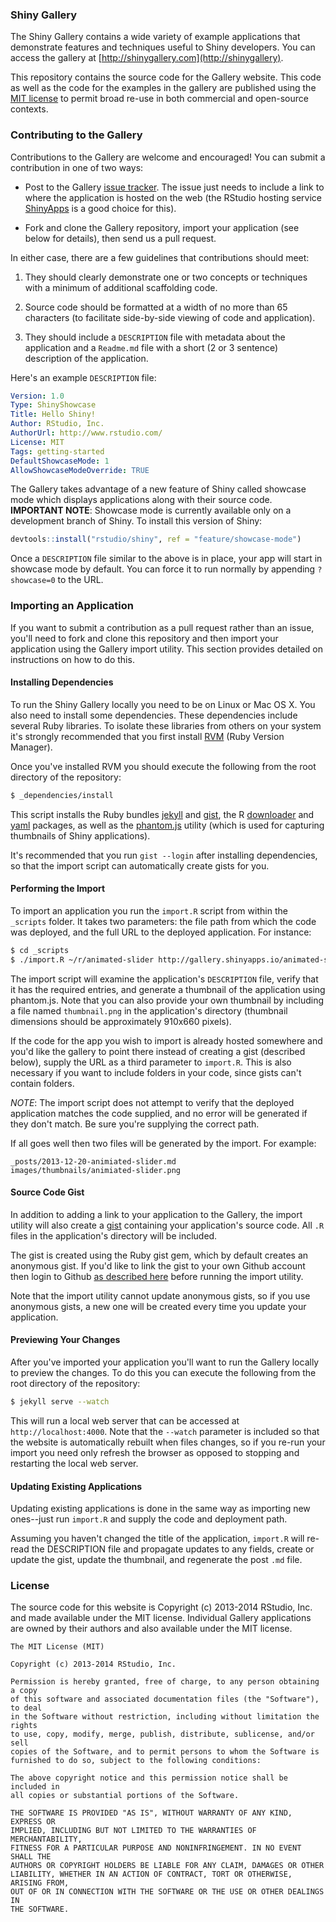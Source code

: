 
### Shiny Gallery ###

The Shiny Gallery contains a wide variety of example applications that demonstrate features and techniques useful to Shiny developers. You can access the gallery at [http://shinygallery.com](http://shinygallery). 

This repository contains the source code for the Gallery website. This code as well as the code for the examples in the gallery are published using the [MIT license](http://opensource.org/licenses/MIT) to permit broad re-use in both commercial and open-source contexts.

### Contributing to the Gallery ###

Contributions to the Gallery are welcome and encouraged! You can submit a contribution in one of two ways:
 
- Post to the Gallery [issue tracker](https://github.com/rstudio/shiny-gallery/issues/new). The issue just needs to include a link to where the application is hosted on the web (the RStudio hosting service [ShinyApps](http://www.shinyapps.io/signup.html) is a good choice for this).

- Fork and clone the Gallery repository, import your application (see below for details), then send us a pull request.

In either case, there are a few guidelines that contributions should meet:

1. They should clearly demonstrate one or two concepts or techniques with a minimum of additional scaffolding code.

2. Source code should be formatted at a width of no more than 65 characters (to facilitate side-by-side viewing of code and application).

3. They should include a `DESCRIPTION` file with metadata about the application and a `Readme.md` file with a short (2 or 3 sentence) description of the application. 

Here's an example `DESCRIPTION` file:

```yaml
Version: 1.0
Type: ShinyShowcase
Title: Hello Shiny!
Author: RStudio, Inc.
AuthorUrl: http://www.rstudio.com/
License: MIT
Tags: getting-started
DefaultShowcaseMode: 1
AllowShowcaseModeOverride: TRUE
```

The Gallery takes advantage of a new feature of Shiny called showcase mode which displays applications along with their source code. **IMPORTANT NOTE**: Showcase mode is currently available only on a development branch of Shiny. To install this version of Shiny:

```r
devtools::install("rstudio/shiny", ref = "feature/showcase-mode")
```

Once a `DESCRIPTION` file similar to the above is in place, your app will start in showcase mode by default. You can force it to run normally by appending `?showcase=0` to the URL.


### Importing an Application ###

If you want to submit a contribution as a pull request rather than an issue, you'll need to fork and clone this repository and then import your application using the Gallery import utility. This section provides detailed on instructions on how to do this.

#### Installing Dependencies ####

To run the Shiny Gallery locally you need to be on Linux or Mac OS X. You also need to install some dependencies. These dependencies include several Ruby libraries. To isolate these libraries from others on your system it's strongly recommended that you first install [RVM](https://rvm.io/) (Ruby Version Manager).

Once you've installed RVM you should execute the following from the root directory of the repository: 

```bash
$ _dependencies/install
```

This script installs the Ruby bundles [jekyll](http://jekyllrb.com/) and [gist](http://defunkt.io/gist/), the R [downloader](http://cran.rstudio.com/web/packages/downloader/index.html) and [yaml](http://cran.rstudio.com/web/packages/yaml/index.html) packages, as well as the [phantom.js](http://phantomjs.org/) utility (which is used for capturing thumbnails of Shiny applications).

It's recommended that you run `gist --login` after installing dependencies, so that the import script can automatically create gists for you. 

#### Performing the Import ####

To import an application you run the `import.R` script from within the `_scripts` folder. It takes two parameters: the file path from which the code was deployed, and the full URL to the deployed application. For instance: 

```bash
$ cd _scripts
$ ./import.R ~/r/animated-slider http://gallery.shinyapps.io/animated-slider
```

The import script will examine the application's `DESCRIPTION` file, verify that it has the required entries, and generate a thumbnail of the application using phantom.js. Note that you can also provide your own thumbnail by including a file named `thumbnail.png` in the application's directory (thumbnail dimensions should be approximately 910x660 pixels).

If the code for the app you wish to import is already hosted somewhere and you'd like the gallery to point there instead of creating a gist (described below), supply the URL as a third parameter to `import.R`. This is also necessary if you want to include folders in your code, since gists can't contain folders.

*NOTE*: The import script does not attempt to verify that the deployed application matches the code supplied, and no error will be generated if they don't match. Be sure you're supplying the correct path.

If all goes well then two files will be generated by the import. For example:

```
_posts/2013-12-20-animiated-slider.md
images/thumbnails/animiated-slider.png
```

#### Source Code Gist ####

In addition to adding a link to your application to the Gallery, the import utility will also create a [gist](https://gist.github.com/) containing your application's source code. All `.R` files in the application's directory will be included.

The gist is created using the Ruby gist gem, which by default creates an anonymous gist. If you'd like to link the gist to your own Github account then login to Github [as described here](http://defunkt.io/gist/#Login) before running the import utility.

Note that the import utility cannot update anonymous gists, so if you use anonymous gists, a new one will be created every time you update your application. 

#### Previewing Your Changes ####

After you've imported your application you'll want to run the Gallery locally to preview the changes. To do this you can execute the following from the root directory of the repository:

```bash
$ jekyll serve --watch
```

This will run a local web server that can be accessed at `http://localhost:4000`. Note that the `--watch` parameter is included so that the website is automatically rebuilt when files changes, so if you re-run your import you need only refresh the browser as opposed to stopping and restarting the local web server.

#### Updating Existing Applications ####

Updating existing applications is done in the same way as importing new ones--just run `import.R` and supply the code and deployment path. 

Assuming you haven't changed the title of the application, `import.R` will re-read the DESCRIPTION file and propagate updates to any fields, create or update the gist, update the thumbnail, and regenerate the post `.md` file. 

### License ###

The source code for this website is Copyright (c) 2013-2014 RStudio, Inc. and made available under the MIT license. Individual Gallery applications are owned by their authors and also available under the MIT license.

```
The MIT License (MIT)

Copyright (c) 2013-2014 RStudio, Inc.

Permission is hereby granted, free of charge, to any person obtaining a copy
of this software and associated documentation files (the "Software"), to deal
in the Software without restriction, including without limitation the rights
to use, copy, modify, merge, publish, distribute, sublicense, and/or sell
copies of the Software, and to permit persons to whom the Software is
furnished to do so, subject to the following conditions:

The above copyright notice and this permission notice shall be included in
all copies or substantial portions of the Software.

THE SOFTWARE IS PROVIDED "AS IS", WITHOUT WARRANTY OF ANY KIND, EXPRESS OR
IMPLIED, INCLUDING BUT NOT LIMITED TO THE WARRANTIES OF MERCHANTABILITY,
FITNESS FOR A PARTICULAR PURPOSE AND NONINFRINGEMENT. IN NO EVENT SHALL THE
AUTHORS OR COPYRIGHT HOLDERS BE LIABLE FOR ANY CLAIM, DAMAGES OR OTHER
LIABILITY, WHETHER IN AN ACTION OF CONTRACT, TORT OR OTHERWISE, ARISING FROM,
OUT OF OR IN CONNECTION WITH THE SOFTWARE OR THE USE OR OTHER DEALINGS IN
THE SOFTWARE.
```

